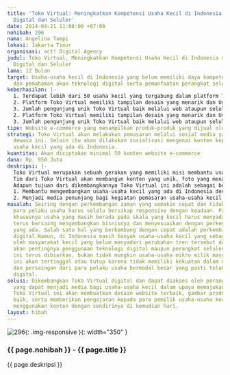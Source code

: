 ```yaml
---
title: 'Toko Virtual: Meningkatkan Kompetensi Usaha Kecil di Indonesia Melalui Teknologi
  Digital dan Seluler'
date: 2014-04-21 11:08:00 +07:00
nohibah: 296
nama: Angelina Tampi
lokasi: Jakarta Timur
organisasi: act! Digital Agency
judul: Toko Virtual, Meningkatkan Kompetensi Usaha Kecil di Indonesia melalui teknologi
  Digital dan Seluler
lama: 12 Bulan
target: Usaha-usaha kecil di Indonesia yang belum memiliki daya kompetensi yang kuat
  dan pemahaman akan teknologi digital serta pemanfaatan perangkat seluler.
keberhasilan: |-
  1. Terdapat lebih dari 50 usaha kecil yang tergabung dalam platform Toko Virtual.
  2. Platform Toko Virtual memiliki tampilan desain yang menarik dan User Interface yang efisien.
  3. Jumlah pengunjung unik Toko Virtual baik melalui web ataupun seluler mencapai 100.000 pengunjung unik setiap bulannya.1. Terdapat lebih dari 50 usaha kecil yang tergabung dalam platform Toko Virtual.
  2. Platform Toko Virtual memiliki tampilan desain yang menarik dan User Interface yang efisien.
  3. Jumlah pengunjung unik Toko Virtual baik melalui web ataupun seluler mencapai 100.000 pengunjung unik setiap bulannya.
tipe: Website e-commerce yang menampilkan produk-produk yang dijual oleh UKM & UMKM
strategi: Toko Virtual akan melakukan pemasaran melalui sosial media yang banyak berkembang
  dewasa ini. Selain itu akan dilakukan sosialisasi mengenai konten kepada pemilik-pemilik
  usaha kecil yang ada di Indonesia.
kuantitas: Akan diciptakan minimal 50 konten website e-commerce
dana: Rp. 950 Juta
deskripsi: |-
  Toko Virtual merupakan sebuah gerakan yang memiliki misi membantu usaha-usaha kecil di Indonesia dengan cara menjadi media penghubung antara pedagang dan konsumen guna meningkatkan daya kompetensi usaha-usaha kecil melalui teknologi digital dan seluler. Toko virtual ini berbentuk web responsif yang dapat diakses melalui perangkat seluler yang menyediakan platform tersebut.
  Tim dari Toko Virtual akan membangun konten yang unik, foto yang menarik, serta desain yang keren untuk platform digital usaha-usaha kecil tersebut. Tim dari toko Virtual juga akan memberikan pengajaran mengenai penggunaan dan pemanfaatan teknologi platform Toko Virtual kepada usaha-usaha kecil tersebut sehingga mereka mampu secara mandiri untuk memasarkan dan berdagang secara online ke pangsa pasar yang jauh lebih luas dari sebelumnya.
  Adapun tujuan dari dikembangkannya Toko Virtual ini adalah sebagai berikut :
  1. Membantu mengembangkan usaha-usaha kecil yang ada di Indonesia dengan cara meningkatkan daya kompetensi mereka melalui teknologi digital dan perangkat seluler.
  2. Menjadi media penunjang bagi kegiatan pemasaran usaha-usaha kecil yang ada di Indonesia.
masalah: Seiring dengan perkembangan zaman yang semakin cepat dan tidak pasti membuat
  para pelaku usaha harus selalu bersikap responsive dengan keadaan. Para pelaku usaha
  khususnya usaha yang masih berada pada skala yang kecil harus menyadari agar dapat
  terus bersaing mengembangkan bisnisnya dan menyesuaikan dengan perkembangan tren
  yang ada. Salah satu hal yang berkembang dengan cepat adalah perkembangan dunia
  digital.Namun, di Indonesia masih banyak usaha-usaha kecil yang sebagian besar dimiliki
  oleh masyarakat kecil yang belum menyadari perubahan tren tersebut dan belum memahami
  akan pentingnya penggunaan teknologi digital maupun perangkat seluler. Apabila hal
  ini terus dibiarkan, bukan tidak mungkin usaha-usaha mikro milik masyarakat kecil
  ini akan tertinggal atau tutup karena tidak memiliki kekuatan dalam menghadapi perubahan
  dan persaingan dari para pelaku usaha bermodal besar yang pasti telah memahami teknologi
  digital.
solusi: Dikembangkan Toko Virtual digital dan dapat diakses oleh perangkat seluler
  yang dapat menjadi media bagi usaha-usaha kecil dalam upaya memajukan usahanya.
  Toko Virtual ini akan membuatkan desain website terbaik, gambar produk yang berkualitas
  baik, serta memberikan pengajaran kepada para pemilik usaha-usaha kecil supaya dapat
  menggunakan konten dengan sendirinya di kemudian hari.
layout: hibah
---
```


![296](/static/img/hibahcms/296.png){: .img-responsive }{: width="350" }

### {{ page.nohibah }} - {{ page.title }}

{{ page.deskripsi }}
